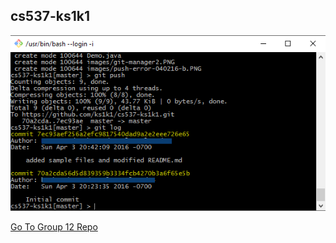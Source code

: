 
## cs537-ks1k1

![Image of GitHub individual skills demonstration screenshot](https://github.com/ks1k1/cs537-ks1k1/blob/master/images/git-manager2.PNG)

[Go To Group 12 Repo](https://github.com/ks1k1/CS537-Group12)